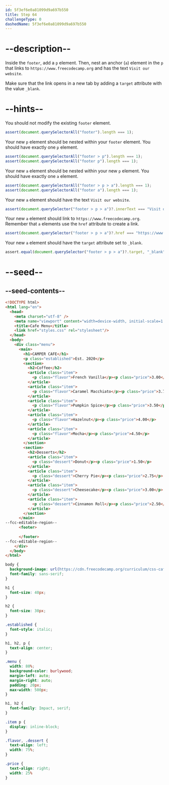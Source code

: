 ```yaml
---
id: 5f3ef6e0a81099d9a697b550
title: Step 64
challengeType: 0
dashedName: 5f3ef6e0a81099d9a697b550
---
```


# --description--

Inside the `footer`, add a `p` element. Then, nest an anchor (`a`) element in the `p` that links to `https://www.freecodecamp.org` and has the text `Visit our website`.

Make sure that the link opens in a new tab by adding a `target` attribute with the value `_blank`.

# --hints--

You should not modify the existing `footer` element.

```js
assert(document.querySelectorAll("footer").length === 1);
```

Your new `p` element should be nested within your `footer` element. You should have exactly one `p` element.

```js
assert(document.querySelectorAll("footer > p").length === 1);
assert(document.querySelectorAll("footer p").length === 1);
```

Your new `a` element should be nested within your new `p` element. You should have exactly one `a` element.

```js
assert(document.querySelectorAll("footer > p > a").length === 1);
assert(document.querySelectorAll("footer a").length === 1);
```

Your new `a` element should have the text `Visit our website`.

```js
assert(document.querySelector("footer > p > a")?.innerText === "Visit our website");
```

Your new `a` element should link to `https://www.freecodecamp.org`. Remember that `a` elements use the `href` attribute to create a link.

```js
assert(document.querySelector("footer > p > a")?.href === "https://www.freecodecamp.org/");
```

Your new `a` element should have the `target` attribute set to `_blank`.

```js
assert.equal(document.querySelector("footer > p > a")?.target, "_blank");
```

# --seed--

## --seed-contents--

```html
<!DOCTYPE html>
<html lang="en">
  <head>
    <meta charset="utf-8" />
    <meta name="viewport" content="width=device-width, initial-scale=1.0" />
    <title>Cafe Menu</title>
    <link href="styles.css" rel="stylesheet"/>
  </head>
  <body>
    <div class="menu">
      <main>
        <h1>CAMPER CAFE</h1>
        <p class="established">Est. 2020</p>
        <section>
          <h2>Coffee</h2>
          <article class="item">
            <p class="flavor">French Vanilla</p><p class="price">3.00</p>
          </article>
          <article class="item">
            <p class="flavor">Caramel Macchiato</p><p class="price">3.75</p>
          </article>
          <article class="item">
            <p class="flavor">Pumpkin Spice</p><p class="price">3.50</p>
          </article>
          <article class="item">
            <p class="flavor">Hazelnut</p><p class="price">4.00</p>
          </article>
          <article class="item">
            <p class="flavor">Mocha</p><p class="price">4.50</p>
          </article>
        </section>
        <section>
          <h2>Desserts</h2>
          <article class="item">
            <p class="dessert">Donut</p><p class="price">1.50</p>
          </article>
          <article class="item">
            <p class="dessert">Cherry Pie</p><p class="price">2.75</p>
          </article>
          <article class="item">
            <p class="dessert">Cheesecake</p><p class="price">3.00</p>
          </article>
          <article class="item">
            <p class="dessert">Cinnamon Roll</p><p class="price">2.50</p>
          </article>
        </section>
      </main>
--fcc-editable-region--
      <footer>
        
      </footer>
--fcc-editable-region--
    </div>
  </body>
</html>
```

```css
body {
  background-image: url(https://cdn.freecodecamp.org/curriculum/css-cafe/beans.jpg);
  font-family: sans-serif;
}

h1 {
  font-size: 40px;
}

h2 {
  font-size: 30px;
}

.established {
  font-style: italic;
}

h1, h2, p {
  text-align: center;
}

.menu {
  width: 80%;
  background-color: burlywood;
  margin-left: auto;
  margin-right: auto;
  padding: 20px;
  max-width: 500px;
}

h1, h2 {
  font-family: Impact, serif;
}

.item p {
  display: inline-block;
}

.flavor, .dessert {
  text-align: left;
  width: 75%;
}

.price {
  text-align: right;
  width: 25%
}
```

